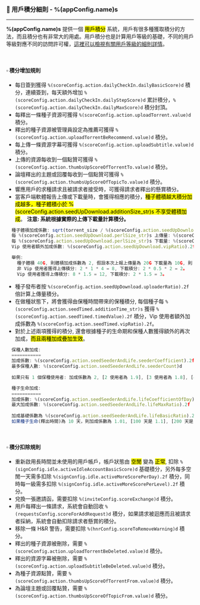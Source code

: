 ### :orange_book: 用戶積分細則 - %(appConfig.name)s
---
**%(appConfig.name)s** 提供一個 <mark>用戶積分</mark> 系統，用戶有很多種獲取積分的方法，而且積分也有非常大的用處。用戶積分也是計算用戶等級的基礎，不同的用戶等級對應不同的訪問許可權，[這裡可以檢視有關用戶等級的細則詳情](/about/manual/userLevelRules)。

&emsp;

#### :white_small_square: 積分增加規則
* 每日簽到獲得 `%(scoreConfig.action.dailyCheckIn.dailyBasicScore)d` 積分，連續簽到，每天額外增加 `%(scoreConfig.action.dailyCheckIn.dailyStepScore)d` 累計積分，`%(scoreConfig.action.dailyCheckIn.dailyMaxScore)d` 積分封頂。
* 每釋出一條種子資源可獲得 `%(scoreConfig.action.uploadTorrent.value)d` 積分。
* 釋出的種子資源被管理員設定為推薦可獲得 `%(scoreConfig.action.uploadTorrentBeRecommend.value)d` 積分。
* 每上傳一條資源字幕可獲得 `%(scoreConfig.action.uploadSubtitle.value)d` 積分。
* 上傳的資源每收到一個點贊可獲得 `%(scoreConfig.action.thumbsUpScoreOfTorrentTo.value)d` 積分。
* 論壇釋出的主題或回覆每收到一個點贊可獲得 `%(scoreConfig.action.thumbsUpScoreOfTopicTo.value)d` 積分。
* 響應用戶的求種請求且被請求者接受時，可獲得請求者釋出的懸賞積分。
* 當客戶端軟體報告上傳或下載量時，會獲得相應的積分，<mark>種子體積越大積分加成越多，種子體積小於 %(scoreConfig.action.seedUpDownload.additionSize_str)s 不享受體積加成</mark>。
  <span class="text-danger">**注意: 系統根據實際的上傳下載量計算積分。**</span>
```javascript
  種子體積加成係數: sqrt(torrent_size / %(scoreConfig.action.seedUpDownload.additionSize_str)s)。
  每 %(scoreConfig.action.seedUpDownload.perlSize_str)s 上傳量: %(scoreConfig.action.seedUpDownload.uploadValue).2f 積分。
  每 %(scoreConfig.action.seedUpDownload.perlSize_str)s 下載量: %(scoreConfig.action.seedUpDownload.downloadValue).2f 積分。
  Vip 使用者額外加成係數: %(scoreConfig.action.seedUpDownload.vipRatio).2f 倍。

  舉例: 
    種子體積 40G, 則體積加成係數為 2, 假設本次上報上傳量為 20G 下載量為 10G, 則：
    非 Vip 使用者獲得上傳積分: 2 * 1 * 4 = 8, 下載積分: 2 * 0.5 * 2 = 2。
    Vip 使用者獲得上傳積分: 8 * 1.5 = 12, 下載積分: 2 * 1.5 = 3。
```
* 種子發布者按 `%(scoreConfig.action.seedUpDownload.uploaderRatio).2f` 倍計算上傳量積分。
* 在做種狀態下，將會獲得由保種時間帶來的保種積分, 每個種子每 `%(scoreConfig.action.seedTimed.additionTime_str)s` 獲得 `%(scoreConfig.action.seedTimed.timedValue).2f` 積分，Vip 使用者額外加成係數為 `%(scoreConfig.action.seedTimed.vipRatio).2f`。
* 對於上述兩項獲得的積分, 還會根據種子的生命期和保種人數獲得額外的再次加成，<mark>而且兩種加成疊加生效</mark>。
```javascript
  保種人數加成:
  ===========
  加成係數: %(scoreConfig.action.seedSeederAndLife.seederCoefficient).2f
  最多保種人數: %(scoreConfig.action.seedSeederAndLife.seederCount)d
  
  如果只有 1 個保種使用者: 加成係數為 2, [2 使用者為 1.9], [3 使用者為 1.8], [4 使用者為 1.7], [5 使用者為 1.6], [6 使用者為 1.5], [7 使用者為 1.4], [8 使用者為 1.3], [9 使用者為 1.2], [10 使用者為 1.1], [超過 10 使用者為 1, 相當於沒有加成]。
```
```javascript
  種子生命加成:
  ===========
  加成係數: %(scoreConfig.action.seedSeederAndLife.lifeCoefficientOfDay).3f
  最大加成係數: %(scoreConfig.action.seedSeederAndLife.lifeMaxRatio).2f
  
  加成基礎係數為 %(scoreConfig.action.seedSeederAndLife.lifeBasicRatio).2f, 根據種子生命每天增加 %(scoreConfig.action.seedSeederAndLife.lifeCoefficientOfDay).3f。
  如果種子生命(釋出時間)為 10 天，則加成係數為 1.01, [100 天是 1.1], [200 天是 1.2], 以此類推，最大加成係數為 %(scoreConfig.action.seedSeederAndLife.lifeMaxRatio).2f。
```

&emsp;

#### :white_small_square: 積分扣除規則
* 重新啟用長時間並未使用的用戶帳戶，帳戶狀態由 <mark>空閒</mark> 變為 <mark>正常</mark>, 扣除 `%(signConfig.idle.activeIdleAccountBasicScore)d` 基礎積分，另外每多空閒一天需多扣除 `%(signConfig.idle.activeMoreScorePerDay).2f` 積分，同時每一級需多扣除 `%(signConfig.idle.activeMoreScorePerLevel).2f` 積分。
* 兌換一張邀請函，需要扣除 `%(inviteConfig.scoreExchange)d` 積分。
* 用戶每釋出一條請求，系統會自動回收 `%(requestsConfig.scoreForAddRequest)d` 積分，如果請求被迴應而且被請求者採納，系統會自動扣除請求者懸賞的積分。
* 移除一條 H&R 警告，需要扣除 `%(hnrConfig.scoreToRemoveWarning)d` 積分。
* 釋出的種子資源被刪除，需要 `%(scoreConfig.action.uploadTorrentBeDeleted.value)d` 積分。
* 釋出的資源字幕被刪除，需要 `%(scoreConfig.action.uploadSubtitleBeDeleted.value)d` 積分。
* 為種子資源點贊，需要 `%(scoreConfig.action.thumbsUpScoreOfTorrentFrom.value)d` 積分。
* 為論壇主題或回覆點贊，需要 `%(scoreConfig.action.thumbsUpScoreOfTopicFrom.value)d` 積分。
